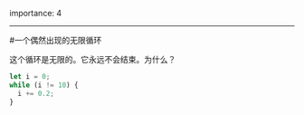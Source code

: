 importance: 4

---

#一个偶然出现的无限循环

这个循环是无限的。它永远不会结束。为什么？

```js
let i = 0;
while (i != 10) {
  i += 0.2;
}
```

